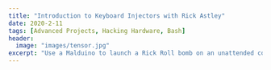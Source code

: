 ```yaml
---
title: "Introduction to Keyboard Injectors with Rick Astley"
date: 2020-2-11
tags: [Advanced Projects, Hacking Hardware, Bash]
header:
  image: "images/tensor.jpg"
excerpt: "Use a Malduino to launch a Rick Roll bomb on an unattended computer"
---
```

